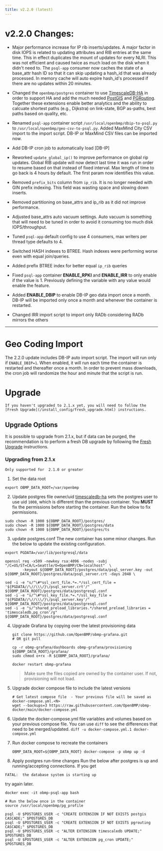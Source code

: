 ```yaml
---
title: v2.2.0 (latest)
---
```


# v2.2.0 Changes:

* Major performance increase for IP rib inserts/updates.
  A major factor in disk IOPS is related to 
  updating attributes and RIB entries at the same time. This
  in effect duplicates the mount of updates for every NLRI.
  This was not efficient and caused twice as much load on the
  disk when it didn't need to. The ```psql-app``` consumer now
  caches the state of a base_attr hash ID so that it can
  skip updating a hash_id that was already processed. In
  memory cache will auto expire hash_id's processed
  if there are no updates within 20 minutes.

* Changed the ```openbmp/postgres``` container to use
  [TimescaleDB-HA](https://github.com/timescale/timescaledb-docker-ha) in order to 
  support HA and add the much needed [PostGIS](https://postgis.net) and
  [PGRouting](https://pgrouting.org/). Together these extensions enable better
  analytics and the ability to calcuate shortest paths (e.g., Dijkstra)
  on link-state, BGP as-paths, best paths based on quality, etc. 

* Renamed ```psql-app``` container script ```/usr/local/openbmp/dbip-to-psql.py``` to
  ```/usr/local/openbmp/geo-csv-to-psql.py```.  Added MaxMind City CSV import to the
  import script.  DB-IP or MaxMind CSV files can be imported now.

* Add DB-IP cron job to automatically load [DB-IP] 

* Reworked ```update_global_ip()``` to improve
  performance on global rip updates.  Global
  RIB update will now detect last time it was run
  in order to resume based on that instead of fixed interval.
  Max length of time to go back is 4 hours
  by default. The first param now identifies this value.

* Removed ```prefix_bits``` column from ```ip_rib```. It is no longer needed
  with GIN prefix indexing. This field was wasting space
  and slowing down inserts.

* Removed partitioning on base_attrs and ip_rib
  as it did not improve performance.

* Adjusted base_attrs auto vacuum settings. Auto vacuum is something 
  that will need to be tuned in order to avoid it consuming too
  much disk IOPS/throughput.

* Tuned ```psql-app``` default config to use 4 consumers,
  max writers per thread type defaults to 4.

* Switched HASH indexes to BTREE. Hash indexes
  were performing worse even with equal join/queries.

* Added prefix BTREE index for better equal
  ```ip_rib``` queries

* Fixed ```psql-app``` container **ENABLE_RPKI** and **ENABLE_IRR** to
  only enable if the value is 1.  Previously defining the variable
  with any value would enable the feature.

* Added **ENABLE_DBIP** to enable DB-IP geo data import once a month.
  DB-IP will be imported only once a month and whenever the container
  is restarted.

* Changed IRR import script to import only RADb considering RADb mirrors the others

---

# Geo Coding Import
The 2.2.0 update includes DB-IP auto import script. The import will run only if ```ENABLE_DBIP=1```.  When
enabled, it will run each time the container is restarted and thereafter once a month.  In order to prevent mass downloads,
the cron job will randomize the hour and minute that the script is run. 

# Upgrade

```danger
If you haven't upgraded to 2.1.x yet, you will need to follow the 
[Fresh Upgrade](/install_config/fresh_upgrade.html) instructions.  
```

## Upgrade Options
It is possible to upgrade from 2.1.x, but if data can be purged, the recommendation is to perform a fresh DB upgrade
by following the [Fresh Upgrade](/install_config/fresh_upgrade.html) instructions. 

### Upgrading from 2.1.x
```warning
Only supported for  2.1.0 or greater
```

1. Set the data root
  ```
  export OBMP_DATA_ROOT=/var/openbmp
  ```

2. Update postgres file owner/uid
[timescaledb-ha](https://github.com/timescale/timescaledb-docker-ha) sets the postgres user to use uid ```1000```, which
is different than the previous container.  You **MUST** fix the permissions before starting the container.  Run the
below to fix permissions. 

```
sudo chown -R 1000 ${OBMP_DATA_ROOT}/postgres/
sudo chown -R 1000 ${OBMP_DATA_ROOT}/postgres/data
sudo chown -R 1000 ${OBMP_DATA_ROOT}/postgres/ts
```

3. update postgres.conf
The new container has some minor changes.  Run the below to update the existing configuration. 

```
export PGDATA=/var/lib/postgresql/data

openssl req -x509 -newkey rsa:4096 -nodes -subj "/C=US/ST=CA/L=Seattle/O=OpenBMP/CN=localhost"  \
        -keyout ${OBMP_DATA_ROOT}/postgres/data/psql_server.key -out ${OBMP_DATA_ROOT}/postgres/data/psql_server.crt -days 2048 \

sed -i -e "s/^\#*ssl_cert_file.*=.*/ssl_cert_file =  '${PGDATA//\//\\\/}\/psql_server.crt'/" ${OBMP_DATA_ROOT}/postgres/data/postgresql.conf
sed -i -e "s/^\#*ssl_key_file.*=.*/ssl_key_file =  '${PGDATA//\//\\\/}\/psql_server.key'/" ${OBMP_DATA_ROOT}/postgres/data/postgresql.conf
sed -i -e "s/^shared_preload_libraries.*/shared_preload_libraries = 'timescaledb,pg_cron'/g" ${OBMP_DATA_ROOT}/postgres/data/postgresql.conf
```

4. Upgrade Grafana by copying over the latest provisioning data

    ```
    git clone https://github.com/OpenBMP/obmp-grafana.git
    # OR git pull

    cp -r obmp-grafana/dashboards obmp-grafana/provisioning ${OBMP_DATA_ROOT}/grafana/
    sudo chmod o+rx -R ${OBMP_DATA_ROOT}/grafana/
   
    docker restart obmp-grafana
    ```

    > Make sure the files copied are owned by the container user. If not, provisioning will not load.

5. Upgrade docker compose file to include the latest versions

    ```
    # Get latest compose file  - Your previous file will be saved as docker-compose.yml.<N>
    wget --backups=3 https://raw.githubusercontent.com/OpenBMP/obmp-docker/main/docker-compose.yml  
    ```

6. Update the docker-compose.yml file variables and volumes based on your previous compose file.
    You can use ```diff``` to see the differences that need to be merged/updated.
    ```diff -u docker-compose.yml.1 docker-compose.yml```

7. Run docker compose to recreate the containers

    ```
    OBMP_DATA_ROOT=${OBMP_DATA_ROOT} docker-compose -p obmp up -d
    ```

8. Apply postgres run-time changes
Run the below after postgres is up and running/accepting connections.  If you get
```
FATAL:  the database system is starting up
```

try again later. 


```
docker exec -it obmp-psql-app bash

# Run the below once in the container
source /usr/local/openbmp/pg_profile

psql -U $POSTGRES_USER -c "CREATE EXTENSION IF NOT EXISTS postgis CASCADE;" $POSTGRES_DB
psql -U $POSTGRES_USER -c "CREATE EXTENSION IF NOT EXISTS pgrouting CASCADE;" $POSTGRES_DB
psql -U $POSTGRES_USER -c "ALTER EXTENSION timescaledb UPDATE;" $POSTGRES_DB
psql -U $POSTGRES_USER -c "ALTER EXTENSION pg_cron UPDATE;" $POSTGRES_DB

```





